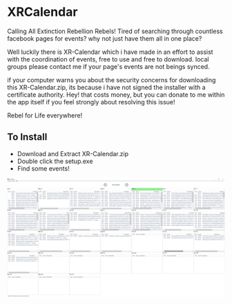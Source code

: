 # XRCalendar


Calling All Extinction Rebellion Rebels!
Tired of searching through countless facebook pages for events? why not just have them all in one place?

Well luckily there is XR-Calendar which i have made in an effort to assist with the coordination of events,
free to use and free to download.
local groups please contact me if your page's events are not beings synced.

if your computer warns you about the security concerns for downloading this XR-Calendar.zip, its because i have not signed the installer with a certificate authority. Hey! that costs money, 
but you can donate to me within the app itself if you feel strongly about resolving this issue!

Rebel for Life everywhere!


## To Install
* Download and Extract XR-Calendar.zip
* Double click the setup.exe
* Find some events!

<img src="https://raw.githubusercontent.com/turen1234/XRCalendar/master/preview.JPG" width="800" >
